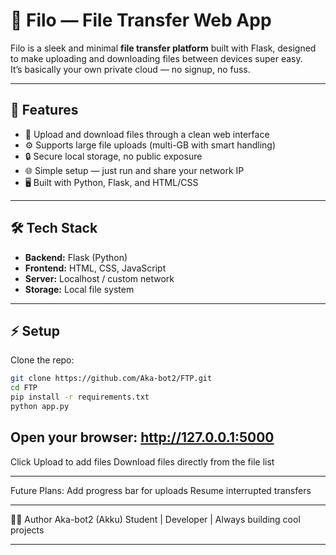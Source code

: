 # 💾 Filo — File Transfer Web App

Filo is a sleek and minimal **file transfer platform** built with Flask, designed to make uploading and downloading files between devices super easy.  
It’s basically your own private cloud — no signup, no fuss.

---

## 🚀 Features
- 📁 Upload and download files through a clean web interface  
- ⚙️ Supports large file uploads (multi-GB with smart handling)  
- 🔒 Secure local storage, no public exposure  
- 🌐 Simple setup — just run and share your network IP  
- 🖥️ Built with Python, Flask, and HTML/CSS  

---

## 🛠️ Tech Stack
- **Backend:** Flask (Python)  
- **Frontend:** HTML, CSS, JavaScript  
- **Server:** Localhost / custom network  
- **Storage:** Local file system  

---

## ⚡ Setup
Clone the repo:
```bash
git clone https://github.com/Aka-bot2/FTP.git
cd FTP
pip install -r requirements.txt
python app.py
```
Open your browser: http://127.0.0.1:5000
---

Click Upload to add files
Download files directly from the file list

---

Future Plans:
Add progress bar for uploads
Resume interrupted transfers

---
👨‍💻 Author
Aka-bot2 (Akku)
Student | Developer | Always building cool projects

---
